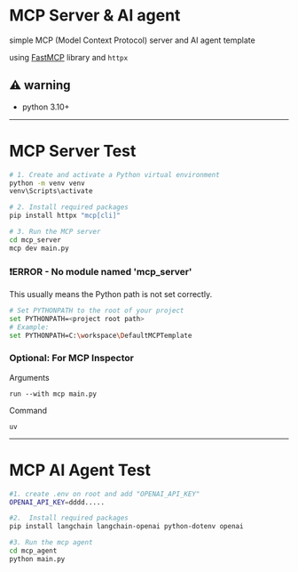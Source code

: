 # MCP Server & AI agent

simple MCP (Model Context Protocol) server and AI agent template

using [FastMCP](https://github.com/chain-ml/model-context-protocol) library and `httpx`


## ⚠️ warning
- python 3.10+

---

# MCP Server Test

```bash
# 1. Create and activate a Python virtual environment
python -m venv venv
venv\Scripts\activate

# 2. Install required packages
pip install httpx "mcp[cli]"

# 3. Run the MCP server
cd mcp_server
mcp dev main.py

```

### ❗ERROR - No module named 'mcp_server'

This usually means the Python path is not set correctly.

```bash
# Set PYTHONPATH to the root of your project
set PYTHONPATH=<project root path>
# Example:
set PYTHONPATH=C:\workspace\DefaultMCPTemplate
```

### Optional: For MCP Inspector

Arguments 

```run --with mcp main.py```

Command

```uv```

---

# MCP AI Agent Test

```bash
#1. create .env on root and add "OPENAI_API_KEY"
OPENAI_API_KEY=dddd.....

#2.  Install required packages
pip install langchain langchain-openai python-dotenv openai

#3. Run the mcp agent
cd mcp_agent
python main.py

```
